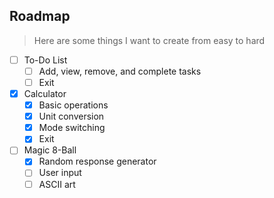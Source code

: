 ## Roadmap
> Here are some things I want to create from easy to hard
- [ ] To-Do List
    - [ ] Add, view, remove, and complete tasks
    - [ ] Exit
- [x] Calculator
    - [x] Basic operations
    - [x] Unit conversion
    - [x] Mode switching
    - [x] Exit
- [ ] Magic 8-Ball
    - [x] Random response generator
    - [ ] User input
    - [ ] ASCII art
